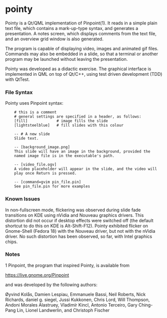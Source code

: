 pointy
======

Pointy is a Qt/QML implementation of Pinpoint(1). It reads in a simple plain text file, which contains a mark-up-type syntax, and generates a presentation. A notes screen, which displays comments from the text file, and an overview grid window is also generated.

The program is capable of displaying video, images and animated gif files. Commands may also be embedded in a slide, so that a terminal or another program may be launched without leaving the presentation. 

Pointy was developed as a didactic exercise. The graphical interface is implemented in QML on top of Qt/C++, using test driven development (TDD) with QtTest. 

### File Syntax ###

Pointy uses Pinpoint syntax:

        # this is a comment
        # general settings are specified in a header, as follows:
        [fill]             # image fills the slide
        [lightsteelblue]   # fill slides with this colour

        -- # A new slide
        Slide text.

        -- [background_image.png]
        This slide will have an image in the background, provided the 
        named image file is in the executable's path.

        -- [video_file.ogv]
        A video placeholder will appear in the slide, and the video will
        play once Return is pressed.

        -- [command=gvim pin_file.pin]
        See pin_file.pin for more examples

### Known Issues ###

In non-fullscreen mode, flickering was observed during slide fade transitions on KDE using nVidia and Nouveau graphics drivers. This distortion did not occur if desktop effects were switched off (the default shortcut to do this on KDE is Alt-Shift-F12). Pointy exhibited flicker on Gnome-Shell (Fedora 18) with the Nouveau driver, but not with the nVidia driver. No such distortion has been observed, so far, with Intel graphics chips.

### Notes ###

1 Pinpoint, the program that inspired Pointy, is available from  
 
https://live.gnome.org/Pinpoint  

and was developed by the following authors:

Øyvind Kolås, Damien Lespiau, Emmanuele Bassi, Neil Roberts,
Nick Richards, daniel g. siegel, Jussi Kukkonen, Chris Lord,
Will Thompson, Andoni Morales Alastruey, Vladimír Kincl,
Antonio Terceiro, Gary Ching-Pang Lin, Lionel Landwerlin, 
and Christoph Fischer 

